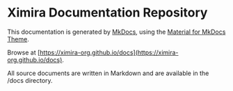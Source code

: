 # Ximira Documentation Repository

This documentation is generated by [MkDocs](https://www.mkdocs.org/), using the 
[Material for MkDocs Theme](https://squidfunk.github.io/mkdocs-material/).

Browse at [https://ximira-org.github.io/docs](https://ximira-org.github.io/docs).

All source documents are written in Markdown and are available in the /docs directory.
